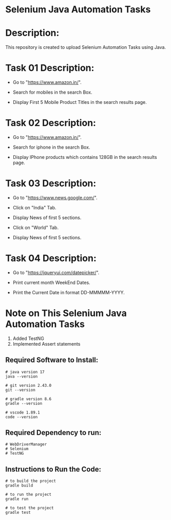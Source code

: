 # Selenium Java Automation Tasks

# Description:
This repository is created to upload Selenium Automation Tasks using Java.

# Task 01 Description:
- Go to "https://www.amazon.in/".

- Search for mobiles in the search Box.

- Display First 5 Mobile Product Titles in the search results page.

# Task 02 Description:
- Go to "https://www.amazon.in/".

- Search for iphone in the search Box.

- Display IPhone products which contains 128GB in the search results page.

# Task 03 Description:
- Go to "https://www.news.google.com/".

- Click on "India" Tab.

- Display News of first 5 sections.

- Click on "World" Tab.

- Display News of first 5 sections.

# Task 04 Description:
- Go to "https://jqueryui.com/datepicker/".

- Print current month WeekEnd Dates.

- Print the Current Date in format DD-MMMMM-YYYY.

# Note on This Selenium Java Automation Tasks
1. Added TestNG
2. Implemented Assert statements

## Required Software to Install:
```
# java version 17
java --version
```
```
# git version 2.43.0
git --version
```
```
# gradle version 8.6
gradle --version
```
```
# vscode 1.89.1
code --version
```
## Required Dependency to run:
```
# WebDriverManager
# Selenium
# TestNG
```
## Instructions to Run the Code:
```
# to build the project
gradle build
```
```
# to run the project
gradle run
```
```
# to test the project
gradle test
```